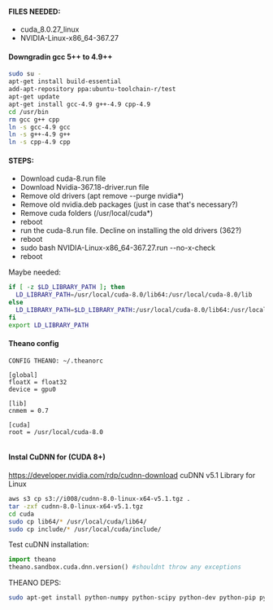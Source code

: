 #### FILES NEEDED:
- cuda_8.0.27_linux
- NVIDIA-Linux-x86_64-367.27




#### Downgradin gcc 5++ to 4.9++

```bash
sudo su -
apt-get install build-essential
add-apt-repository ppa:ubuntu-toolchain-r/test
apt-get update
apt-get install gcc-4.9 g++-4.9 cpp-4.9
cd /usr/bin
rm gcc g++ cpp
ln -s gcc-4.9 gcc
ln -s g++-4.9 g++
ln -s cpp-4.9 cpp
```


#### STEPS:
- Download cuda-8.run file
- Download Nvidia-367.18-driver.run file
- Remove old drivers (apt remove --purge nvidia*)
- Remove old nvidia.deb packages (just in case that's necessary?)
- Remove cuda folders (/usr/local/cuda*) 
- reboot
- run the cuda-8.run file. Decline on installing the old drivers (362?)
- reboot
- sudo bash NVIDIA-Linux-x86_64-367.27.run --no-x-check
- reboot




Maybe needed:

```bash
if [ -z $LD_LIBRARY_PATH ]; then
  LD_LIBRARY_PATH=/usr/local/cuda-8.0/lib64:/usr/local/cuda-8.0/lib
else
  LD_LIBRARY_PATH=$LD_LIBRARY_PATH:/usr/local/cuda-8.0/lib64:/usr/local/cuda-8.0/lib
fi
export LD_LIBRARY_PATH
```


#### Theano config

```
CONFIG THEANO: ~/.theanorc

[global]
floatX = float32
device = gpu0

[lib]
cnmem = 0.7

[cuda]
root = /usr/local/cuda-8.0


```


#### Instal CuDNN for (CUDA 8+)
https://developer.nvidia.com/rdp/cudnn-download
cuDNN v5.1 Library for Linux
```bash
aws s3 cp s3://i008/cudnn-8.0-linux-x64-v5.1.tgz . 
tar -zxf cudnn-8.0-linux-x64-v5.1.tgz 
cd cuda  
sudo cp lib64/* /usr/local/cuda/lib64/
sudo cp include/* /usr/local/cuda/include/
```
Test cuDNN installation:
```python
import theano
theano.sandbox.cuda.dnn.version() #shouldnt throw any exceptions
```



THEANO DEPS:
```bash
sudo apt-get install python-numpy python-scipy python-dev python-pip python-nose g++ libopenblas-dev git
```


